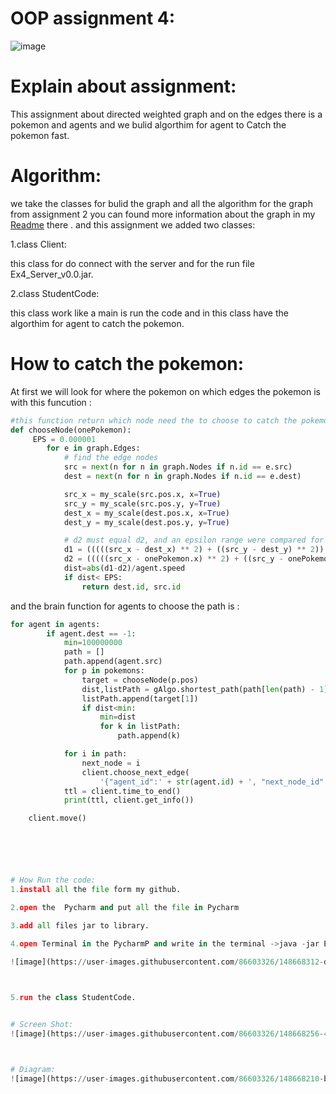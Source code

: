 # OOP assignment 4:

![image](https://user-images.githubusercontent.com/86603326/148660545-c8aa9df8-93d7-41b1-a01c-50e61cfac18a.png)

# Explain about assignment:
This assignment about directed weighted graph and on the edges there is a pokemon and agents and we bulid algorthim for agent to Catch the pokemon fast.
# Algorithm:
we take the classes for bulid the graph and all the algorithm for the graph from assignment 2 you can found more information  about the graph in my [Readme](https://github.com/IbrahemHurani/OOP_Ex3_ariel) there .
and this assignment we added two classes:

1.class Client:

this class for do connect with the server and for the run file Ex4_Server_v0.0.jar.

2.class StudentCode:

this class work like a main is run the code and in this class have the algorthim for agent to catch the pokemon.

# How to catch the pokemon:
At first we will look for where the pokemon on which edges the pokemon is with this funcution :
```python
#this function return which node need the to choose to catch the pokemon through the postion of the pokemon.
def chooseNode(onePokemon):
     EPS = 0.000001
        for e in graph.Edges:
            # find the edge nodes
            src = next(n for n in graph.Nodes if n.id == e.src)
            dest = next(n for n in graph.Nodes if n.id == e.dest)

            src_x = my_scale(src.pos.x, x=True)
            src_y = my_scale(src.pos.y, y=True)
            dest_x = my_scale(dest.pos.x, x=True)
            dest_y = my_scale(dest.pos.y, y=True)

            # d2 must equal d2, and an epsilon range were compared for determenation.
            d1 = (((((src_x - dest_x) ** 2) + ((src_y - dest_y) ** 2)) ** 0.5))
            d2 = (((((src_x - onePokemon.x) ** 2) + ((src_y - onePokemon.y) ** 2)) ** 0.5)) + (((((dest_x - onePokemon.x) ** 2) + ((dest_y - onePokemon.y) ** 2)) ** 0.5))
            dist=abs(d1-d2)/agent.speed
            if dist< EPS:
                return dest.id, src.id
```
and the brain function for agents to choose the path is :
```python
for agent in agents:
        if agent.dest == -1:
            min=100000000
            path = []
            path.append(agent.src)
            for p in pokemons:
                target = chooseNode(p.pos)
                dist,listPath = gAlgo.shortest_path(path[len(path) - 1], target[0])
                listPath.append(target[1])
                if dist<min:
                    min=dist
                    for k in listPath:
                        path.append(k)

            for i in path:
                next_node = i
                client.choose_next_edge(
                    '{"agent_id":' + str(agent.id) + ', "next_node_id":' + str(next_node) + '}')
            ttl = client.time_to_end()
            print(ttl, client.get_info())

    client.move()






# How Run the code:
1.install all the file form my github.

2.open the  Pycharm and put all the file in Pycharm

3.add all files jar to library.

4.open Terminal in the PycharmP and write in the terminal ->java -jar Ex4_Server_v0.0.jar [0-15] (you need to choose just one number).

![image](https://user-images.githubusercontent.com/86603326/148668312-d9793a00-af4b-406c-858d-3dd653b058e6.png)
 


5.run the class StudentCode.


# Screen Shot:
![image](https://user-images.githubusercontent.com/86603326/148668256-4ab72816-e779-43e8-935a-e7f655e17164.png)



# Diagram:
![image](https://user-images.githubusercontent.com/86603326/148668210-b0d4142b-75b6-48e1-ad42-ecc08db6c1dd.png)
